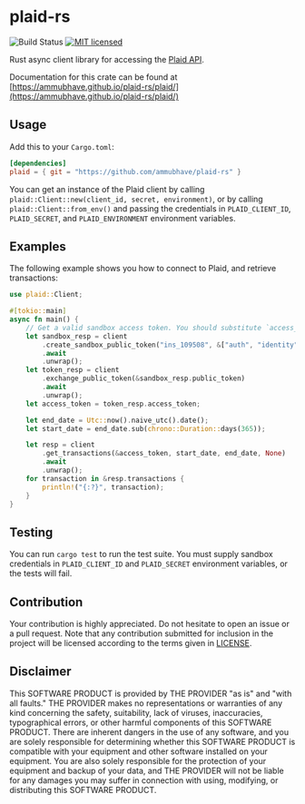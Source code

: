 # plaid-rs

![Build Status](https://github.com/ammubhave/plaid-rs/actions/workflows/rust.yml/badge.svg)
[![MIT licensed](https://img.shields.io/badge/license-MIT-blue.svg)](LICENSE)

Rust async client library for accessing the [Plaid API](https://plaid.com/docs/api/).

Documentation for this crate can be found at [https://ammubhave.github.io/plaid-rs/plaid/](https://ammubhave.github.io/plaid-rs/plaid/)

## Usage

Add this to your `Cargo.toml`:

```toml
[dependencies]
plaid = { git = "https://github.com/ammubhave/plaid-rs" }
```

You can get an instance of the Plaid client by calling `plaid::Client::new(client_id, secret, environment)`, or by calling `plaid::Client::from_env()` and passing the credentials in `PLAID_CLIENT_ID`, `PLAID_SECRET`, and `PLAID_ENVIRONMENT` environment variables.

## Examples

The following example shows you how to connect to Plaid, and retrieve transactions:

```rust
use plaid::Client;

#[tokio::main]
async fn main() {
    // Get a valid sandbox access token. You should substitute `access_token` with your own valid access token.
    let sandbox_resp = client
        .create_sandbox_public_token("ins_109508", &["auth", "identity", "transactions"])
        .await
        .unwrap();
    let token_resp = client
        .exchange_public_token(&sandbox_resp.public_token)
        .await
        .unwrap();
    let access_token = token_resp.access_token;

    let end_date = Utc::now().naive_utc().date();
    let start_date = end_date.sub(chrono::Duration::days(365));

    let resp = client
        .get_transactions(&access_token, start_date, end_date, None)
        .await
        .unwrap();
    for transaction in &resp.transactions {
        println!("{:?}", transaction);
    }
}
```

## Testing

You can run `cargo test` to run the test suite. You must supply sandbox credentials in `PLAID_CLIENT_ID` and `PLAID_SECRET` environment variables, or the tests will fail.

## Contribution

Your contribution is highly appreciated. Do not hesitate to open an issue or a
pull request. Note that any contribution submitted for inclusion in the project
will be licensed according to the terms given in [LICENSE](LICENSE).

## Disclaimer

This SOFTWARE PRODUCT is provided by THE PROVIDER "as is" and "with all faults."
THE PROVIDER makes no representations or warranties of any kind concerning the
safety, suitability, lack of viruses, inaccuracies, typographical errors, or
other harmful components of this SOFTWARE PRODUCT. There are inherent dangers
in the use of any software, and you are solely responsible for determining
whether this SOFTWARE PRODUCT is compatible with your equipment and other
software installed on your equipment. You are also solely responsible for the
protection of your equipment and backup of your data, and THE PROVIDER will not
be liable for any damages you may suffer in connection with using, modifying,
or distributing this SOFTWARE PRODUCT.
